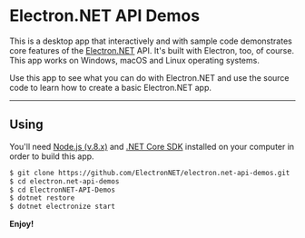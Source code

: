 # Electron.NET API Demos
This is a desktop app that interactively and with sample code demonstrates core features of the [Electron.NET](https://github.com/ElectronNET/Electron.NET) API. It's built with Electron, too, of course. This app works on Windows, macOS and Linux operating systems.  
  
Use this app to see what you can do with Electron.NET and use the source code to learn how to create a basic Electron.NET app.  
  
---  
  
## Using
  
You'll need [Node.js (v.8.x)](https://nodejs.org) and [.NET Core SDK](https://www.microsoft.com/net/download/core) installed on your computer in order to build this app.

```bash
$ git clone https://github.com/ElectronNET/electron.net-api-demos.git
$ cd electron.net-api-demos
$ cd ElectronNET-API-Demos
$ dotnet restore
$ dotnet electronize start
```  
  
**Enjoy!**
